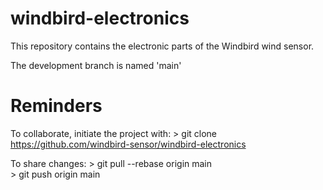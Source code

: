 # windbird-electronics
This repository contains the electronic parts of the Windbird wind sensor.


The development branch is named 'main'

# Reminders
To collaborate, initiate the project with:
    > git clone https://github.com/windbird-sensor/windbird-electronics
    
To share changes:
    > git pull --rebase origin main  
    > git push origin main  

